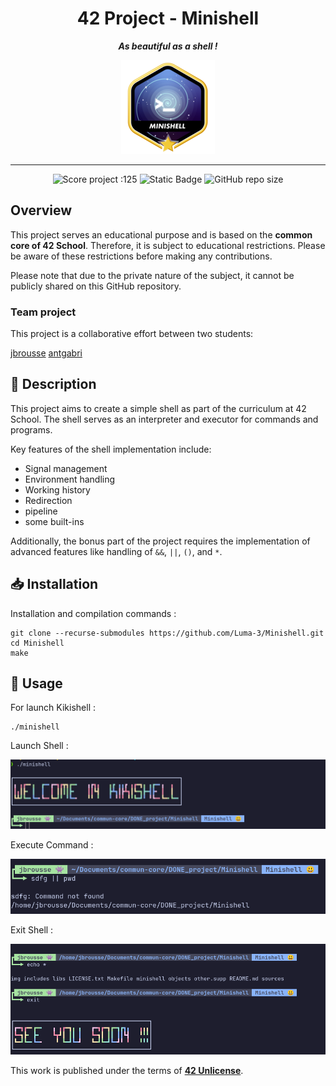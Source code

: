 <h1 align="center">
	42 Project - Minishell
</h1>

<p align="center">
	<b><i> As beautiful as a shell !</i></b>
</p>

<p align="center">
	<img src="https://github.com/luma-3/Minishell/blob/main/img/minishellm.png" alt="mimishell_logo" />
</p>

---
<p align="center">
	<img src="https://img.shields.io/badge/Score-125-blue?style=flat-square&logo=42" alt="Score project :125"/>
	<img alt="Static Badge" src="https://img.shields.io/badge/Outstanding-3-blue?style=flat-square&logo=42">
	<img alt="GitHub repo size" src="https://img.shields.io/github/repo-size/Luma-3/Minishell?style=flat-square&logo=github">
</p>




## Overview

This project serves an educational purpose and is based on the **common core of 42 School**. Therefore, it is subject to educational restrictions. Please be aware of these restrictions before making any contributions.

Please note that due to the private nature of the subject, it cannot be publicly shared on this GitHub repository.

### Team project

This project is a collaborative effort between two students:

[jbrousse](https://profile.intra.42.fr/users/jbrousse)
[antgabri](https://profile.intra.42.fr/users/antgabri)


## 📄 Description

This project aims to create a simple shell as part of the curriculum at 42 School. The shell serves as an interpreter and executor for commands and programs.

Key features of the shell implementation include:
- Signal management
- Environment handling
- Working history
- Redirection
- pipeline
- some built-ins

Additionally, the bonus part of the project requires the implementation of advanced features like handling of `&&`, `||`, `()`, and `*`.

## 📥 Installation

Installation and compilation commands :

```
git clone --recurse-submodules https://github.com/Luma-3/Minishell.git
cd Minishell
make
```


## 🦆 Usage

For launch Kikishell :
```
./minishell
```

Launch Shell :
<p align="center">
	<img src="https://github.com/Luma-3/Minishell/blob/main/img/Screenshot%20from%202024-04-24%2017-51-33.png" alt="launch shell"/>
</p>

Execute Command :
<p align="center">
	<img src="https://github.com/Luma-3/Minishell/blob/main/img/Screenshot%20from%202024-04-24%2017-52-28.png" alt="CMD exec"/>
</p>

Exit Shell :
<p align="center">
	<img src="https://github.com/Luma-3/Minishell/blob/main/img/Screenshot%20from%202024-04-24%2017-50-21.png" alt="exit shell"/>
</p>


This work is published under the terms of **[42 Unlicense](https://github.com/gcamerli/42unlicense)**.

